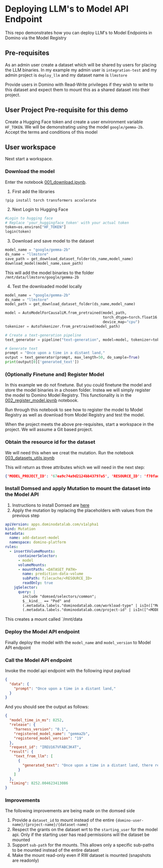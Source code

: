 # Deploying LLM's to Model API Endpoint

This repo demonstrates how you can deploy LLM's to Model Endpoints in Domino via the Model Registry

## Pre-requisites

As an admin user create a dataset which will be shared by users for placing the LLM binaries. In my example my
admin user is `integration-test` and my admin project is `deploy_llm` and my dataset name is `llmstore`

Provide users in Domino with Read-Write privileges if they wish to write to this dataset and expect them to mount
this as a shared dataset into their project.

## User Project Pre-requisite for this demo

Create a Hugging Face token and create a user environment variable `HF_TOKEN`. We will be demonstrating using the model
`google/gemma-2b`. Accept the terms and conditions of this model


## User workspace

Next start a workspace.

### Download the model

Enter the notebook [001_download.ipynb](001_download.ipynb).

1. First add the libraries
```shell
!pip install torch transformers accelerate
```
2.  Next Login to Hugging Face

```python
#Login to hugging face
# Replace 'your_huggingface_token' with your actual token
token=os.environ["HF_TOKEN"]
login(token)
```

3. Download and save model to the dataset

```python
model_name = "google/gemma-2b"
ds_name = "llmstore"
save_path = get_download_dataset_folder(ds_name,model_name)
download_model(model_name,save_path)
```
This will add the model binaries to the folder `/mnt/data/llmstore/google/gemma-2b`

4. Test the downloaded model locally

```python
model_name = "google/gemma-2b"
ds_name = "llmstore"
model_path = get_download_dataset_folder(ds_name,model_name)

model = AutoModelForCausalLM.from_pretrained(model_path, 
                                             torch_dtype=torch.float16, 
                                             device_map="cpu")
tokenizer = AutoTokenizer.from_pretrained(model_path)

# Create a text-generation pipeline
text_generator = pipeline("text-generation", model=model, tokenizer=tokenizer)

# Generate text
prompt = "Once upon a time in a distant land,"
output = text_generator(prompt, max_length=50, do_sample=True)
print(output[0]['generated_text'])

```

### (Optionally Finetune and) Register Model

In this example we do not finetune. But you could finetune the model and store the model binaries in a chosen folder. Instea
we will simply register the model to Domino Model Registry. This functionality is in the [002_register_model.ipynb](002_register_model.ipynb)
notebook.

Run through this notebook to see how to register the model to Model Registry as well as download from Model Registry
and test the model.

When the project meets the above pre-requisites, start a workspace in the project. We will assume a Git based project.

### Obtain the resource id for the dataset

We will need this when we creat the mutation. Run the notebook [003_datasets_utils.ipynb](003_datasets_utils.ipynb)

This will return as three attributes which we will need in the next step:
```json
{'MODEL_PROJECT_ID': '67ea9c74a9d2124bb43797a5', 'RESOURCE_ID': 'f70fadf6-cb67-44aa-b525-aba22a7e1cab', 'DATASET_PATH': '/mnt/data/llmstore'}
```

### Install Domsed and apply Mutation to mount the dataset into the Model API

1. Instructions to install Domsed are [here](https://github.com/dominodatalab/domino-field-solutions-installations/tree/main/domsed)
2. Apply the mutation by replacing the placeholders with values from the previous step
```yaml
apiVersion: apps.dominodatalab.com/v1alpha1
kind: Mutation
metadata:
  name: add-dataset-model
  namespace: domino-platform
rules:
  - insertVolumeMounts:
      containerSelector:
      - model
      volumeMounts:
      - mountPath: <DATASET_PATH>
        name: prediction-data-volume
        subPath: filecache/<RESOURCE_ID>
        readOnly: true
    jqSelector:
      query: |
        include "domsed/selectors/common";
        $__kind__ == "Pod" and
        (.metadata.labels."dominodatalab.com/workload-type" | isIn(["ModelAPI"])) and
        (.metadata.labels."dominodatalab.com/project-id" | isIn(["<MODEL_PROJECT_ID>"]))
```

This creates a mount called `/mnt/data



### Deploy the Model API endpoint

Finally deploy the model with the `model_name` and `model_version` to Model API endpoint


### Call the Model API endpoint

Invoke the model api endpoint with the following input payload

```json
{
  "data": {
    "prompt": "Once upon a time in a distant land,"
  }
}
```

And you should see the output as follows:
```json
{
  "model_time_in_ms": 8252,
  "release": {
    "harness_version": "0.1",
    "registered_model_name": "gemma2b",
    "registered_model_version": "19"
  },
  "request_id": "IREU167VFABC3K4T",
  "result": {
    "text_from_llm": [
      {
        "generated_text": "Once upon a time in a distant land, there reigned a cruel king. He was a tyrant who ruled his kingdom with an iron fist. His subjects were oppressed, their rights trampled upon, and their lives lived in fear and oppression.\n\nOne"
      }
    ]
  },
  "timing": 8252.004623413086
}
```

### Improvements

The following improvements are being made on the domsed side

1. Provide a `dataset_id` to mount instead of the entire `{domino-user-name}/{project-name}/{dataset-name}`
2. Respect the grants on the dataset wrt to the `starting_user` for the model api. Only if the starting user has read permissions will the dataset be mounted
3. Support `sub-path` for the mounts. This allows only a specific sub-paths to be mounted instead of the entire dataset
4. Make the mount read-only even if RW dataset is mounted (snapshots are readonly)

